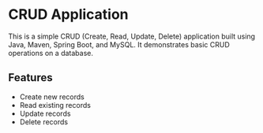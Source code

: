 # CRUD Application

This is a simple CRUD (Create, Read, Update, Delete) application built using Java, Maven, Spring Boot, and MySQL. It demonstrates basic CRUD operations on a database.

## Features

- Create new records
- Read existing records
- Update records
- Delete records